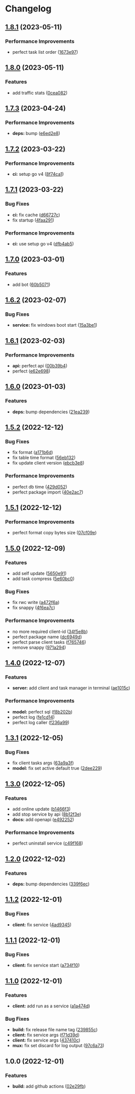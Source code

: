 # Changelog

## [1.8.1](https://github.com/starudream/secret-tunnel/compare/v1.8.0...v1.8.1) (2023-05-11)


### Performance Improvements

* perfect task list order ([1673e97](https://github.com/starudream/secret-tunnel/commit/1673e97be3e258be39d4471235517d26cdbb8ff4))

## [1.8.0](https://github.com/starudream/secret-tunnel/compare/v1.7.3...v1.8.0) (2023-05-11)


### Features

* add traffic stats ([0cea082](https://github.com/starudream/secret-tunnel/commit/0cea08228de79adf88b1d07242e65e14395e4d4c))

## [1.7.3](https://github.com/starudream/secret-tunnel/compare/v1.7.2...v1.7.3) (2023-04-24)


### Performance Improvements

* **deps:** bump ([e6ed2e8](https://github.com/starudream/secret-tunnel/commit/e6ed2e8f73f8f5e2752cbdd0515a874623417a60))

## [1.7.2](https://github.com/starudream/secret-tunnel/compare/v1.7.1...v1.7.2) (2023-03-22)


### Performance Improvements

* **ci:** setup go v4 ([8f74ca1](https://github.com/starudream/secret-tunnel/commit/8f74ca191f4e57abd162957fb363769dc11fec49))

## [1.7.1](https://github.com/starudream/secret-tunnel/compare/v1.7.0...v1.7.1) (2023-03-22)


### Bug Fixes

* **ci:** fix cache ([d66727c](https://github.com/starudream/secret-tunnel/commit/d66727c2090fe2de1e1b700104188b1a292dbbf7))
* fix startup ([4faa291](https://github.com/starudream/secret-tunnel/commit/4faa291ec939e021fa4dc029845759c277e271c4))


### Performance Improvements

* **ci:** use setup go v4 ([dfb4ab5](https://github.com/starudream/secret-tunnel/commit/dfb4ab51cee5f68b9d69d7c302d7783d98a0f27e))

## [1.7.0](https://github.com/starudream/secret-tunnel/compare/v1.6.2...v1.7.0) (2023-03-01)


### Features

* add bot ([60b5071](https://github.com/starudream/secret-tunnel/commit/60b50713a1bbc58d6108536d18101c706027c9d6))

## [1.6.2](https://github.com/starudream/secret-tunnel/compare/v1.6.1...v1.6.2) (2023-02-07)


### Bug Fixes

* **service:** fix windows boot start ([15a3be1](https://github.com/starudream/secret-tunnel/commit/15a3be1bf2850102e3cafe0dab55171627b963b1))

## [1.6.1](https://github.com/starudream/secret-tunnel/compare/v1.6.0...v1.6.1) (2023-02-03)


### Performance Improvements

* **api:** perfect api ([00b39b4](https://github.com/starudream/secret-tunnel/commit/00b39b4b4d96036ee3c073ce6cae5caad339db74))
* perfect ([e62e698](https://github.com/starudream/secret-tunnel/commit/e62e6989dd830484496b4e35346f767c3770362f))

## [1.6.0](https://github.com/starudream/secret-tunnel/compare/v1.5.2...v1.6.0) (2023-01-03)


### Features

* **deps:** bump dependencies ([21ea239](https://github.com/starudream/secret-tunnel/commit/21ea239d92a94ccd67386d243e1d18810e0aa2fa))

## [1.5.2](https://github.com/starudream/secret-tunnel/compare/v1.5.1...v1.5.2) (2022-12-12)


### Bug Fixes

* fix format ([a171b6d](https://github.com/starudream/secret-tunnel/commit/a171b6db1f0eeddcd4759b69315a0c9441798a6b))
* fix table time format ([56eb132](https://github.com/starudream/secret-tunnel/commit/56eb132d977c28ea101c4762f82b322a5c32bf15))
* fix update client version ([ebcb3e8](https://github.com/starudream/secret-tunnel/commit/ebcb3e804d2a3114b8c7863d0e54ce45da3030d6))


### Performance Improvements

* perfect db time ([429d052](https://github.com/starudream/secret-tunnel/commit/429d052c584297598c22e52808309dba600d7efd))
* perfect package import ([40e2ac7](https://github.com/starudream/secret-tunnel/commit/40e2ac7ba6f2047d284daa323bad1e757a9ee317))

## [1.5.1](https://github.com/starudream/secret-tunnel/compare/v1.5.0...v1.5.1) (2022-12-12)


### Performance Improvements

* perfect format copy bytes size ([07cf09e](https://github.com/starudream/secret-tunnel/commit/07cf09ee2f32bb0f160ea23dc31d0120b865629e))

## [1.5.0](https://github.com/starudream/secret-tunnel/compare/v1.4.0...v1.5.0) (2022-12-09)


### Features

* add self update ([5650e91](https://github.com/starudream/secret-tunnel/commit/5650e9185c574878f0336cf967ab81d683c9e02c))
* add task compress ([5e60bc0](https://github.com/starudream/secret-tunnel/commit/5e60bc0700fe28b4d82b8577cd8d31294272511a))


### Bug Fixes

* fix rwc write ([a472f6a](https://github.com/starudream/secret-tunnel/commit/a472f6ab35257764805a9b02d94dd48a3d60c8fe))
* fix snappy ([4f6ea7c](https://github.com/starudream/secret-tunnel/commit/4f6ea7c20077752c67a1d16f82b9dd62a3a8ec5b))


### Performance Improvements

* no more required client-id ([34f5e8b](https://github.com/starudream/secret-tunnel/commit/34f5e8b7ba2c4d4b0d310f1f8a1cbd571d3f8682))
* perfect package name ([dc6949d](https://github.com/starudream/secret-tunnel/commit/dc6949db0f531481df04a6cf9df948bcd7304942))
* perfect parse client tasks ([f765746](https://github.com/starudream/secret-tunnel/commit/f765746f911d31892622e8036612658c1cae41f9))
* remove snappy ([971a294](https://github.com/starudream/secret-tunnel/commit/971a294ad91225bfabcfe4e0a2e1a946b89dee91))

## [1.4.0](https://github.com/starudream/secret-tunnel/compare/v1.3.1...v1.4.0) (2022-12-07)


### Features

* **server:** add client and task manager in terminal ([ae1015c](https://github.com/starudream/secret-tunnel/commit/ae1015c7e46422e0704a26e5fe3f5a02a67f4fe4))


### Performance Improvements

* **model:** perfect sql ([f8b202b](https://github.com/starudream/secret-tunnel/commit/f8b202b0af7b20d4a4a7bb7bd2dfc4874e3491b5))
* perfect log ([fe1cd14](https://github.com/starudream/secret-tunnel/commit/fe1cd1441c2ccff1156b3e3a94e8d8c51a99c5c1))
* perfect log caller ([f236a99](https://github.com/starudream/secret-tunnel/commit/f236a99a800c7e175f05772cc887d8be75d5dee5))

## [1.3.1](https://github.com/starudream/secret-tunnel/compare/v1.3.0...v1.3.1) (2022-12-05)


### Bug Fixes

* fix client tasks args ([63a9a3f](https://github.com/starudream/secret-tunnel/commit/63a9a3f538beb6c95b0444a20bca1e6eea4ed1a2))
* **model:** fix set active default true ([2dee229](https://github.com/starudream/secret-tunnel/commit/2dee2293facefae8dec4ae15a668e58adc33b058))

## [1.3.0](https://github.com/starudream/secret-tunnel/compare/v1.2.0...v1.3.0) (2022-12-05)


### Features

* add online update ([b1466f3](https://github.com/starudream/secret-tunnel/commit/b1466f31dd8255bdae01eb115b518cc27c4089ae))
* add stop service by api ([8b12f3e](https://github.com/starudream/secret-tunnel/commit/8b12f3e5ac45ccd233077f2cf7395a8a5531c8c4))
* **docs:** add openapi ([e492252](https://github.com/starudream/secret-tunnel/commit/e4922522a49c8ab9a63649e40f488c0119e44d5d))


### Performance Improvements

* perfect uninstall service ([c49f168](https://github.com/starudream/secret-tunnel/commit/c49f16816358c97db32b2cb6b304b217758cac56))

## [1.2.0](https://github.com/starudream/secret-tunnel/compare/v1.1.2...v1.2.0) (2022-12-02)


### Features

* **deps:** bump dependencies ([339f6ec](https://github.com/starudream/secret-tunnel/commit/339f6ecd7180dd8e952a598b5a76a697d5d59bf4))

## [1.1.2](https://github.com/starudream/secret-tunnel/compare/v1.1.1...v1.1.2) (2022-12-01)


### Bug Fixes

* **client:** fix service ([4ad9345](https://github.com/starudream/secret-tunnel/commit/4ad9345940fd1129a26dcc25102a0d6f1280ea1f))

## [1.1.1](https://github.com/starudream/secret-tunnel/compare/v1.1.0...v1.1.1) (2022-12-01)


### Bug Fixes

* **client:** fix service start ([a734f10](https://github.com/starudream/secret-tunnel/commit/a734f103d05bc640ee7edbfa0d062825d9b8abc1))

## [1.1.0](https://github.com/starudream/secret-tunnel/compare/v1.0.0...v1.1.0) (2022-12-01)


### Features

* **client:** add run as a service ([a1a474d](https://github.com/starudream/secret-tunnel/commit/a1a474de36058998530b3d440904ea9ff4071632))


### Bug Fixes

* **build:** fix release file name tag ([239855c](https://github.com/starudream/secret-tunnel/commit/239855c847e00ab18ece4d4d0467010d515c315f))
* **client:** fix service args ([f71d39d](https://github.com/starudream/secret-tunnel/commit/f71d39d9f0b6b9d42d1cd4bd44eb7c6b67c2749c))
* **client:** fix service args ([437410c](https://github.com/starudream/secret-tunnel/commit/437410cc7cc5835938686b60443f88cc2db09e23))
* **mux:** fix set discard for log output ([97c6a73](https://github.com/starudream/secret-tunnel/commit/97c6a7353d545108297ab5054b841734251862ec))

## 1.0.0 (2022-12-01)


### Features

* **build:** add github actions ([02e29fb](https://github.com/starudream/secret-tunnel/commit/02e29fb9e735293cd6fa655e6ac8d244c64da59a))
